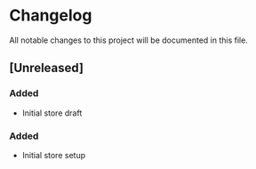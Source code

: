 # Changelog

All notable changes to this project will be documented in this file.

## [Unreleased]

### Added
- Initial store draft

### Added
- Initial store setup
